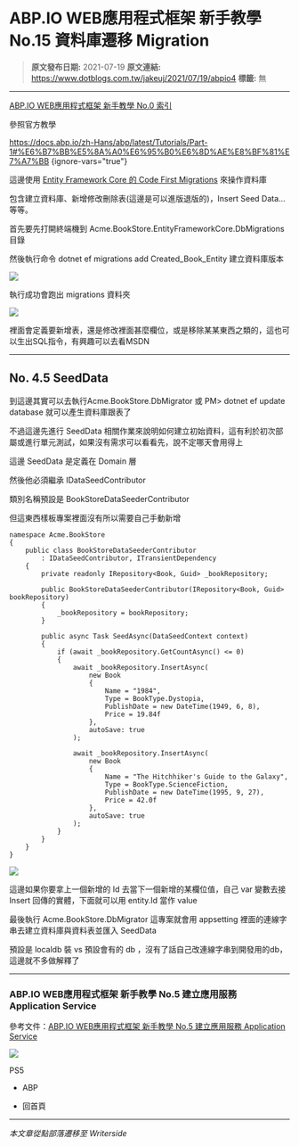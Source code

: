 # ABP.IO WEB應用程式框架 新手教學 No.15 資料庫遷移 Migration

> **原文發布日期:** 2021-07-19
> **原文連結:** https://www.dotblogs.com.tw/jakeuj/2021/07/19/abpio4
> **標籤:** 無

---

[ABP.IO WEB應用程式框架 新手教學 No.0 索引](https://dotblogs.com.tw/jakeuj/2021/07/15/abpio0)

參照官方教學

<https://docs.abp.io/zh-Hans/abp/latest/Tutorials/Part-1#%E6%B7%BB%E5%8A%A0%E6%95%B0%E6%8D%AE%E8%BF%81%E7%A7%BB>
{ignore-vars="true"}

這邊使用 [Entity Framework Core 的 Code First Migrations](https://docs.microsoft.com/zh-cn/ef/core/managing-schemas/migrations/?tabs=dotnet-core-cli) 來操作資料庫

包含建立資料庫、新增修改刪除表(這邊是可以進版退版的)，Insert Seed Data…等等。

首先要先打開終端機到 Acme.BookStore.EntityFrameworkCore.DbMigrations 目錄

然後執行命令 dotnet ef migrations add Created\_Book\_Entity 建立資料庫版本

![](https://dotblogsfile.blob.core.windows.net/user/御星幻/f8aa590e-d43b-4f53-afa6-cea509e45adf/1626682350.png)

執行成功會跑出 migrations 資料夾

![](https://dotblogsfile.blob.core.windows.net/user/御星幻/f8aa590e-d43b-4f53-afa6-cea509e45adf/1626682501.png)

裡面會定義要新增表，還是修改裡面甚麼欄位，或是移除某某東西之類的，這也可以生出SQL指令，有興趣可以去看MSDN

---

## No. 4.5 SeedData

到這邊其實可以去執行Acme.BookStore.DbMigrator 或 PM> dotnet ef update database 就可以產生資料庫跟表了

不過這邊先進行 SeedData 相關作業來說明如何建立初始資料，這有利於初次部屬或進行單元測試，如果沒有需求可以看看先，說不定哪天會用得上

這邊 SeedData 是定義在 Domain 層

然後他必須繼承 IDataSeedContributor

類別名稱預設是 BookStoreDataSeederContributor

但這東西樣板專案裡面沒有所以需要自己手動新增

```
namespace Acme.BookStore
{
    public class BookStoreDataSeederContributor
        : IDataSeedContributor, ITransientDependency
    {
        private readonly IRepository<Book, Guid> _bookRepository;

        public BookStoreDataSeederContributor(IRepository<Book, Guid> bookRepository)
        {
            _bookRepository = bookRepository;
        }

        public async Task SeedAsync(DataSeedContext context)
        {
            if (await _bookRepository.GetCountAsync() <= 0)
            {
                await _bookRepository.InsertAsync(
                    new Book
                    {
                        Name = "1984",
                        Type = BookType.Dystopia,
                        PublishDate = new DateTime(1949, 6, 8),
                        Price = 19.84f
                    },
                    autoSave: true
                );

                await _bookRepository.InsertAsync(
                    new Book
                    {
                        Name = "The Hitchhiker's Guide to the Galaxy",
                        Type = BookType.ScienceFiction,
                        PublishDate = new DateTime(1995, 9, 27),
                        Price = 42.0f
                    },
                    autoSave: true
                );
            }
        }
    }
}
```

![](https://dotblogsfile.blob.core.windows.net/user/御星幻/f8aa590e-d43b-4f53-afa6-cea509e45adf/1626683321.png)

這邊如果你要拿上一個新增的 Id 去當下一個新增的某欄位值，自己 var 變數去接 Insert 回傳的實體，下面就可以用 entity.Id 當作 value

最後執行 Acme.BookStore.DbMigrator 這專案就會用 appsetting 裡面的連線字串去建立資料庫與資料表並匯入 SeedData

預設是 localdb 裝 vs 預設會有的 db ，沒有了話自己改連線字串到開發用的db，這邊就不多做解釋了

---

### ABP.IO WEB應用程式框架 新手教學 No.5 建立應用服務 Application Service

參考文件：[ABP.IO WEB應用程式框架 新手教學 No.5 建立應用服務 Application Service](https://dotblogs.com.tw/jakeuj/2021/07/19/abpio5)

![](https://card.psnprofiles.com/1/jakeuj.png)

PS5

* ABP

* 回首頁

---

*本文章從點部落遷移至 Writerside*
